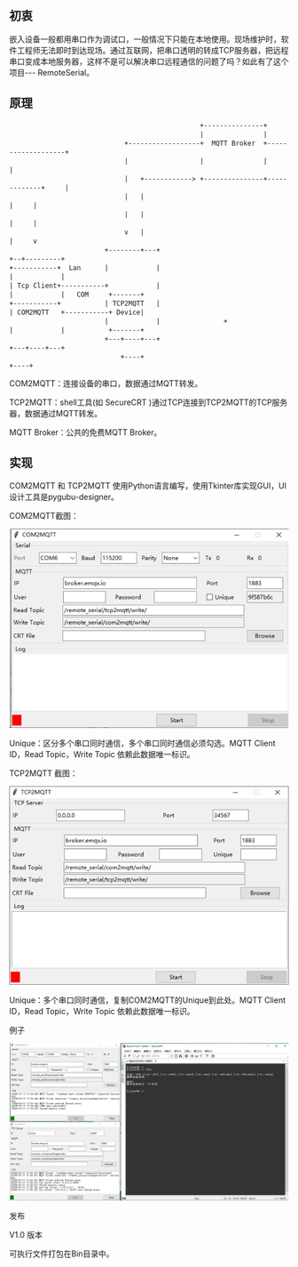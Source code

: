 ## 初衷

嵌入设备一般都用串口作为调试口，一般情况下只能在本地使用。现场维护时，软件工程师无法即时到达现场。通过互联网，把串口透明的转成TCP服务器，把远程串口变成本地服务器，这样不是可以解决串口远程通信的问题了吗？如此有了这个项目--- RemoteSerial。



## 原理

```
                                                +---------------+
                                                |               |
                             +------------------+  MQTT Broker  +-------------------+
                             |                  |               |                   |
                             |   +------------> +---------------+-------------+     |
                             |   |                                            |     |
                             |   |                                            |     |
                             v   |                                            |     v
                        +--------+---+                                     +--+---------+
+-----------+  Lan      |            |                                     |            |
| Tcp Client+-----------+            |                                     |            |   COM     +-------+
+-----------+           | TCP2MQTT   |                                     | COM2MQTT   +-----------+ Device|
                        |            |                +                    |            |           +-------+
                        +---+----+---+                                     +---+----+---+
                            +----+                                             +----+
```



COM2MQTT：连接设备的串口，数据通过MQTT转发。

TCP2MQTT：shell工具(如 SecureCRT )通过TCP连接到TCP2MQTT的TCP服务器，数据通过MQTT转发。

MQTT Broker：公共的免费MQTT Broker。



## 实现

COM2MQTT 和 TCP2MQTT 使用Python语言编写，使用Tkinter库实现GUI，UI设计工具是pygubu-designer。



COM2MQTT截图：

![image-20250717165445765](img/1.png)

Unique：区分多个串口同时通信，多个串口同时通信必须勾选。MQTT Client ID，Read Topic，Write Topic 依赖此数据唯一标识。

TCP2MQTT 截图：

![image-20250717165709616](img/2.png)

Unique：多个串口同时通信，复制COM2MQTT的Unique到此处。MQTT Client ID，Read Topic，Write Topic 依赖此数据唯一标识。

例子

![image-20250717170633688](img/3.png)



发布

V1.0 版本

可执行文件打包在Bin目录中。